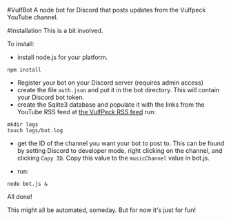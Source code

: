 #VulfBot
A node bot for Discord that posts updates from the Vulfpeck YouTube channel.

#Installation
This is a bit involved. 

To install:
- install node.js for your platform.
```
npm install 
```
- Register your bot on your Discord server (requires admin access)
- create the file `auth.json` and put it in the bot directory. This will contain your Discord bot token.
- create the Sqlite3 database and populate it with the links from the YouTube RSS feed at [the VulfPeck RSS feed](https://www.youtube.com/feeds/videos.xml?user=DJparadiddle)
run:
```
mkdir logs
touch logs/bot.log
```
- get the ID of the channel you want your bot to post to. This can be found by setting Discord to developer mode, right clicking on the channel, and clicking `Copy ID`. Copy this value to the `musicChannel` value in bot.js.

- run:
```
node bot.js &
```

All done! 

This might all be automated, someday. But for now it's just for fun!
